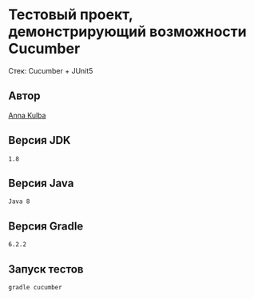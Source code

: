 # Тестовый проект, демонстрирующий возможности Cucumber
Стек: Cucumber + JUnit5
## Автор

[Anna Kulba](https://github.com/HannaKulba)

## Версия JDK
```
1.8
```

## Версия Java
```
Java 8
```

## Версия Gradle
```
6.2.2
```

## Запуск тестов
```
gradle cucumber
```
